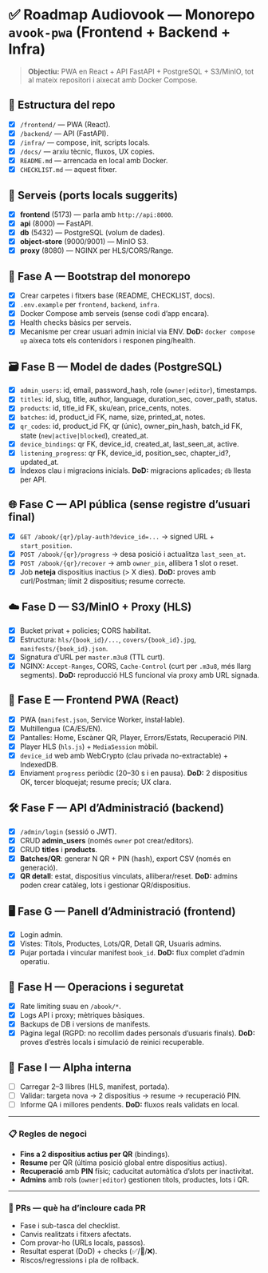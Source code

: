 # ✅ Roadmap Audiovook — Monorepo `avook-pwa` (Frontend + Backend + Infra)

> **Objectiu:** PWA en React + API FastAPI + PostgreSQL + S3/MinIO, tot al mateix repositori i aixecat amb Docker Compose.

## 📁 Estructura del repo
- [x] `/frontend/` — PWA (React).
- [x] `/backend/` — API (FastAPI).
- [x] `/infra/` — compose, init, scripts locals.
- [x] `/docs/` — arxiu tècnic, fluxos, UX copies.
- [x] `README.md` — arrencada en local amb Docker.
- [x] `CHECKLIST.md` — aquest fitxer.

## 🔧 Serveis (ports locals suggerits)
- [x] **frontend** (5173) — parla amb `http://api:8000`.
- [x] **api** (8000) — FastAPI.
- [x] **db** (5432) — PostgreSQL (volum de dades).
- [x] **object-store** (9000/9001) — MinIO S3.
- [x] **proxy** (8080) — NGINX per HLS/CORS/Range.

## 🌱 Fase A — Bootstrap del monorepo
- [x] Crear carpetes i fitxers base (README, CHECKLIST, docs).
- [x] `.env.example` per `frontend`, `backend`, `infra`.
- [x] Docker Compose amb serveis (sense codi d’app encara).
- [x] Health checks bàsics per serveis.
- [x] Mecanisme per crear usuari admin inicial via ENV.
**DoD:** `docker compose up` aixeca tots els contenidors i responen ping/health.

## 🗃️ Fase B — Model de dades (PostgreSQL)
- [x] `admin_users`: id, email, password_hash, role (`owner|editor`), timestamps.
- [x] `titles`: id, slug, title, author, language, duration_sec, cover_path, status.
- [x] `products`: id, title_id FK, sku/ean, price_cents, notes.
- [x] `batches`: id, product_id FK, name, size, printed_at, notes.
- [x] `qr_codes`: id, product_id FK, qr (únic), owner_pin_hash, batch_id FK, state (`new|active|blocked`), created_at.
- [x] `device_bindings`: qr FK, device_id, created_at, last_seen_at, active.
- [x] `listening_progress`: qr FK, device_id, position_sec, chapter_id?, updated_at.
- [x] Índexos clau i migracions inicials.
**DoD:** migracions aplicades; `db` llesta per API.

## 🌐 Fase C — API pública (sense registre d’usuari final)
- [x] `GET /abook/{qr}/play-auth?device_id=...` → signed URL + `start_position`.
- [x] `POST /abook/{qr}/progress` → desa posició i actualitza `last_seen_at`.
- [x] `POST /abook/{qr}/recover` → amb `owner_pin`, allibera 1 slot o reset.
- [x] Job **neteja** dispositius inactius (> X dies).
**DoD:** proves amb curl/Postman; límit 2 dispositius; resume correcte.

## ☁️ Fase D — S3/MinIO + Proxy (HLS)
- [x] Bucket privat + policies; CORS habilitat.
- [x] Estructura: `hls/{book_id}/...`, `covers/{book_id}.jpg`, `manifests/{book_id}.json`.
- [x] Signatura d’URL per `master.m3u8` (TTL curt).
- [x] NGINX: `Accept-Ranges`, CORS, `Cache-Control` (curt per `.m3u8`, més llarg segments).
**DoD:** reproducció HLS funcional via proxy amb URL signada.

## 📱 Fase E — Frontend PWA (React)
- [x] PWA (`manifest.json`, Service Worker, instal·lable).
- [x] Multillengua (CA/ES/EN).
- [x] Pantalles: Home, Escàner QR, Player, Errors/Estats, Recuperació PIN.
- [x] Player HLS (`hls.js`) + `MediaSession` mòbil.
- [x] `device_id` web amb WebCrypto (clau privada no-extractable) + IndexedDB.
- [x] Enviament `progress` periòdic (20–30 s i en pausa).
**DoD:** 2 dispositius OK, tercer bloquejat; resume precís; UX clara.

## 🛠️ Fase F — API d’Administració (backend)
- [x] `/admin/login` (sessió o JWT).
- [x] CRUD **admin_users** (només `owner` pot crear/editors).
- [x] CRUD **titles** i **products**.
- [x] **Batches/QR**: generar N QR + PIN (hash), export CSV (només en generació).
- [x] **QR detall**: estat, dispositius vinculats, alliberar/reset.
**DoD:** admins poden crear catàleg, lots i gestionar QR/dispositius.

## 🖥️ Fase G — Panell d’Administració (frontend)
- [x] Login admin.
- [x] Vistes: Títols, Productes, Lots/QR, Detall QR, Usuaris admins.
- [x] Pujar portada i vincular manifest `book_id`.
**DoD:** flux complet d’admin operatiu.

## 🔐 Fase H — Operacions i seguretat
- [x] Rate limiting suau en `/abook/*`.
- [x] Logs API i proxy; mètriques bàsiques.
- [x] Backups de DB i versions de manifests.
- [x] Pàgina legal (RGPD: no recollim dades personals d’usuaris finals).
**DoD:** proves d’estrès locals i simulació de reinici recuperable.

## 🚀 Fase I — Alpha interna
- [ ] Carregar 2–3 llibres (HLS, manifest, portada).
- [ ] Validar: targeta nova → 2 dispositius → resume → recuperació PIN.
- [ ] Informe QA i millores pendents.
**DoD:** fluxos reals validats en local.

---

### 📋 Regles de negoci
- **Fins a 2 dispositius actius per QR** (bindings).
- **Resume** per QR (última posició global entre dispositius actius).
- **Recuperació** amb **PIN** físic; caducitat automàtica d’slots per inactivitat.
- **Admins** amb rols (`owner|editor`) gestionen títols, productes, lots i QR.

---

### 🧪 PRs — què ha d’incloure cada PR
- Fase i sub-tasca del checklist.
- Canvis realitzats i fitxers afectats.
- Com provar-ho (URLs locals, passos).
- Resultat esperat (DoD) + checks (✅/🚧/❌).
- Riscos/regressions i pla de rollback.
